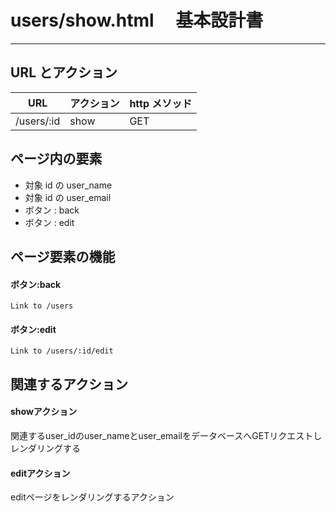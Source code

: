 # users/show.html 　基本設計書

---

## URL とアクション

| URL           | アクション | http メソッド |
| ------------- | ---------- | ------------- |
| /users/:id    | show       | GET           |

## ページ内の要素

- 対象 id の user_name
- 対象 id の user_email
- ボタン : back
- ボタン : edit

## ページ要素の機能

#### ボタン:back

    Link to /users

#### ボタン:edit

    Link to /users/:id/edit
    
  
## 関連するアクション

#### showアクション
関連するuser_idのuser_nameとuser_emailをデータベースへGETリクエストしレンダリングする

#### editアクション
editページをレンダリングするアクション
